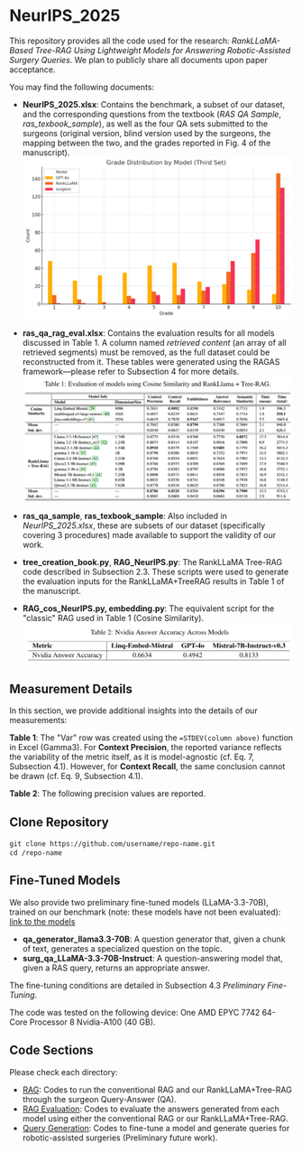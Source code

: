 
# NeurIPS_2025

This repository provides all the code used for the research: *RankLLaMA-Based Tree-RAG Using Lightweight Models for Answering Robotic-Assisted Surgery Queries*. We plan to publicly share all documents upon paper acceptance.

You may find the following documents:

- **NeurIPS_2025.xlsx**: Contains the benchmark, a subset of our dataset, and the corresponding questions from the textbook (*RAS QA Sample*, *ras_texbook_sample*), as well as the four QA sets submitted to the surgeons (original version, blind version used by the surgeons, the mapping between the two, and the grades reported in Fig. 4 of the manuscript).  
  ![plot](./hist_grades.png)

- **ras_qa_rag_eval.xlsx**: Contains the evaluation results for all models discussed in Table 1. A column named *retrieved content* (an array of all retrieved segments) must be removed, as the full dataset could be reconstructed from it. These tables were generated using the RAGAS framework—please refer to Subsection 4 for more details.  
  ![plot](./tab1.png)

- **ras_qa_sample**, **ras_texbook_sample**: Also included in *NeurIPS_2025.xlsx*, these are subsets of our dataset (specifically covering 3 procedures) made available to support the validity of our work.

- **tree_creation_book.py**, **RAG_NeurIPS.py**: The RankLLaMA Tree-RAG code described in Subsection 2.3. These scripts were used to generate the evaluation inputs for the RankLLaMA+TreeRAG results in Table 1 of the manuscript.

- **RAG_cos_NeurIPS.py, embedding.py**: The equivalent script for the "classic" RAG used in Table 1 (Cosine Similarity).  
  ![plot](./tab2.png)

 ## Measurement Details
In this section, we provide additional insights into the details of our measurements: 


**Table 1**: The "Var" row was created using the `=STDEV(column above)` function in Excel (Gamma3). For **Context Precision**, the reported variance reflects the variability of the metric itself, as it is model-agnostic (cf. Eq. 7, Subsection 4.1). However, for **Context Recall**, the same conclusion cannot be drawn (cf. Eq. 9, Subsection 4.1).

**Table 2**: The following precision values are reported. </pre>

## Clone Repository

```
git clone https://github.com/username/repo-name.git
cd /repo-name
```

## Fine-Tuned Models

We also provide two preliminary fine-tuned models (LLaMA-3.3-70B), trained on our benchmark (note: these models have not been evaluated): [link to the models](https://drive.google.com/drive/folders/1aC8BSQ3FIGDotzgRB_989Y48ydeiwr-T?usp=sharing)

- **qa_generator_llama3.3-70B**: A question generator that, given a chunk of text, generates a specialized question on the topic.
- **surg_qa_LLaMA-3.3-70B-Instruct**: A question-answering model that, given a RAS query, returns an appropriate answer.

The fine-tuning conditions are detailed in Subsection 4.3 *Preliminary Fine-Tuning*. 

The code was tested on the following device: One AMD EPYC 7742 64-Core Processor 8 Nvidia-A100 (40 GB).

## Code Sections

Please check each directory:

- [RAG](RAG/): Codes to run the conventional RAG and our RankLLaMA+Tree-RAG through the surgeon Query-Answer (QA).
- [RAG Evaluation](eval/): Codes to evaluate the answers generated from each model using either the conventional RAG or our RankLLaMA+Tree-RAG.
- [Query Generation](query_gen/): Codes to fine-tune a model and generate queries for robotic-assisted surgeries (Preliminary future work).
